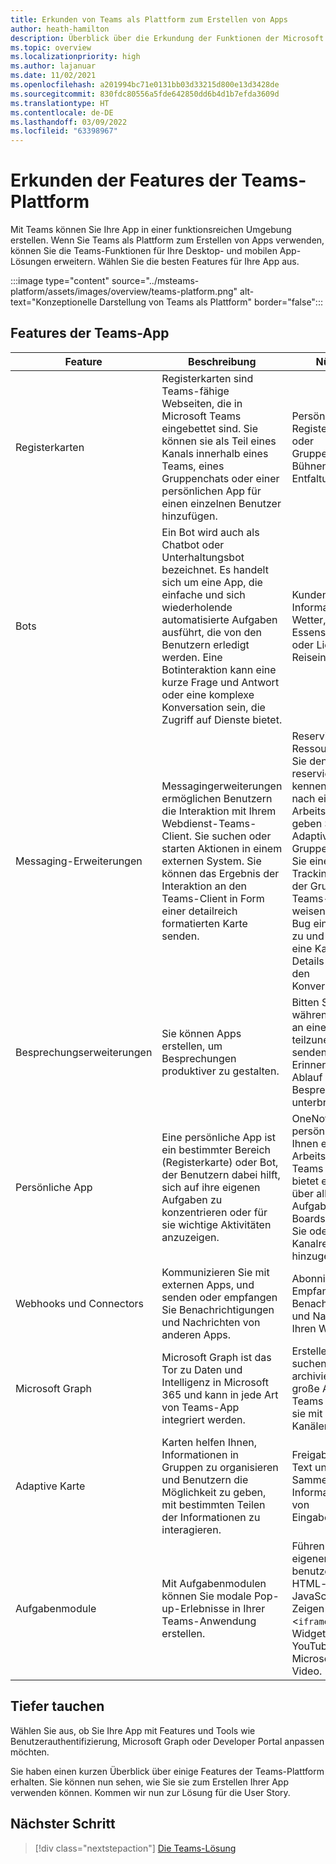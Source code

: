```yaml
---
title: Erkunden von Teams als Plattform zum Erstellen von Apps
author: heath-hamilton
description: Überblick über die Erkundung der Funktionen der Microsoft Teams-Plattform.
ms.topic: overview
ms.localizationpriority: high
ms.author: lajanuar
ms.date: 11/02/2021
ms.openlocfilehash: a201994bc71e0131bb03d33215d800e13d3428de
ms.sourcegitcommit: 830fdc80556a5fde642850dd6b4d1b7efda3609d
ms.translationtype: HT
ms.contentlocale: de-DE
ms.lasthandoff: 03/09/2022
ms.locfileid: "63398967"
---
```

# <a name="explore-teams-platform-features"></a>Erkunden der Features der Teams-Plattform

Mit Teams können Sie Ihre App in einer funktionsreichen Umgebung erstellen. Wenn Sie Teams als Plattform zum Erstellen von Apps verwenden, können Sie die Teams-Funktionen für Ihre Desktop- und mobilen App-Lösungen erweitern. Wählen Sie die besten Features für Ihre App aus.

:::image type="content" source="../msteams-platform/assets/images/overview/teams-platform.png" alt-text="Konzeptionelle Darstellung von Teams als Plattform" border="false":::

## <a name="teams-app-features"></a>Features der Teams-App

| Feature | Beschreibung | Nützlich für |
| --- | --- | --- |
|Registerkarten | Registerkarten sind Teams-fähige Webseiten, die in Microsoft Teams eingebettet sind. Sie können sie als Teil eines Kanals innerhalb eines Teams, eines Gruppenchats oder einer persönlichen App für einen einzelnen Benutzer hinzufügen. | Persönliche Registerkarte, Kanal- oder Gruppenregisterkarte, Bühnenansicht und Entfaltung von Links. |
| Bots | Ein Bot wird auch als Chatbot oder Unterhaltungsbot bezeichnet. Es handelt sich um eine App, die einfache und sich wiederholende automatisierte Aufgaben ausführt, die von den Benutzern erledigt werden. Eine Botinteraktion kann eine kurze Frage und Antwort oder eine komplexe Konversation sein, die Zugriff auf Dienste bietet. | Kundendienst, Informationen zum Wetter, Essensreservierungen oder Liefern von Reiseinformationen. |
| Messaging-Erweiterungen | Messagingerweiterungen ermöglichen Benutzern die Interaktion mit Ihrem Webdienst-Teams-Client. Sie suchen oder starten Aktionen in einem externen System. Sie können das Ergebnis der Interaktion an den Teams-Client in Form einer detailreich formatierten Karte senden. | Reservieren Sie eine Ressource und lassen Sie den Kanal das reservierte Zeitfenster kennen. Suchen Sie nach einem Arbeitselement und geben Sie es als Adaptive Card für die Gruppe frei. Erstellen Sie einen Bug in Ihrem Tracking-System auf der Grundlage einer Teams-Nachricht, weisen Sie diesen Bug einem Benutzer zu und senden Sie eine Karte mit den Details des Bugs an den Konversationsthread. |
|Besprechungserweiterungen | Sie können Apps erstellen, um Besprechungen produktiver zu gestalten. | Bitten Sie Personen, während eines Anrufs an einer Umfrage teilzunehmen, oder senden Sie eine kurze Erinnerung, die den Ablauf der Besprechung nicht unterbricht. |
| Persönliche App | Eine persönliche App ist ein bestimmter Bereich (Registerkarte) oder Bot, der Benutzern dabei hilft, sich auf ihre eigenen Aufgaben zu konzentrieren oder für sie wichtige Aktivitäten anzuzeigen. | OneNote ist eine persönliche App, die Ihnen einen privaten Arbeitsbereich in Teams bietet. Planner bietet einen Überblick über alle Ihre Aufgaben über Boards hinweg, die Sie oder Ihr Team als Kanalregisterkarten hinzugefügt haben. |
| Webhooks und Connectors | Kommunizieren Sie mit externen Apps, und senden oder empfangen Sie Benachrichtigungen und Nachrichten von anderen Apps. | Abonnieren Sie den Empfang von Benachrichtigungen und Nachrichten von Ihren Webdiensten. |
| Microsoft Graph | Microsoft Graph ist das Tor zu Daten und Intelligenz in Microsoft 365 und kann in jede Art von Teams-App integriert werden. | Erstellen, verwalten, suchen und archivieren Sie eine große Anzahl von Teams und füllen Sie sie mit Benutzern und Kanälen auf. |
| Adaptive Karte | Karten helfen Ihnen, Informationen in Gruppen zu organisieren und Benutzern die Möglichkeit zu geben, mit bestimmten Teilen der Informationen zu interagieren. | Freigabe mithilfe von Text und Bildern; Sammeln von Informationen mithilfe von Eingabeformularen. |
| Aufgabenmodule | Mit Aufgabenmodulen können Sie modale Pop-up-Erlebnisse in Ihrer Teams-Anwendung erstellen. | Führen Sie Ihren eigenen benutzerdefinierten HTML- oder JavaScript-Code aus. Zeigen Sie ein <`iframe`>-basiertes Widget an, z. B. ein YouTube- oder Microsoft Stream-Video. |

## <a name="dive-deeper"></a>Tiefer tauchen

Wählen Sie aus, ob Sie Ihre App mit Features und Tools wie Benutzerauthentifizierung, Microsoft Graph oder Developer Portal anpassen möchten.

Sie haben einen kurzen Überblick über einige Features der Teams-Plattform erhalten. Sie können nun sehen, wie Sie sie zum Erstellen Ihrer App verwenden können. Kommen wir nun zur Lösung für die User Story.

## <a name="next-step"></a>Nächster Schritt

> [!div class="nextstepaction"]
> [Die Teams-Lösung](overview-solution.md)
